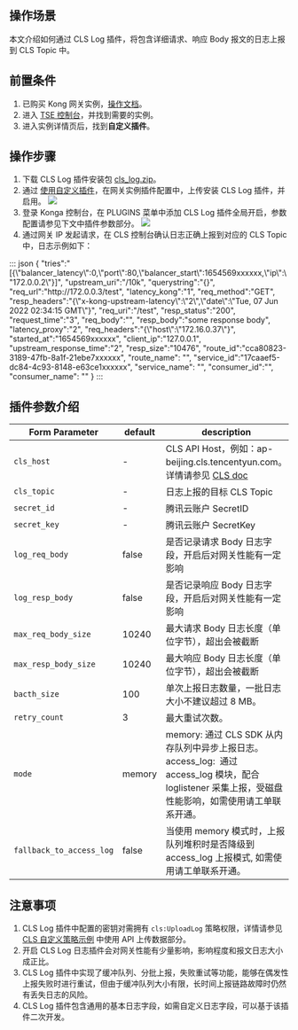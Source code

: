 ## 操作场景
本文介绍如何通过 CLS Log 插件，将包含详细请求、响应 Body 报文的日志上报到 CLS Topic 中。

## 前置条件
1. 已购买 Kong 网关实例，[操作文档](https://cloud.tencent.com/document/product/1364/72495)。
2. 进入 [TSE 控制台](https://console.cloud.tencent.com/tse/kong)，并找到需要的实例。
3. 进入实例详情页后，找到**自定义插件**。


## 操作步骤

1. 下载 CLS Log 插件安装包 [cls_log.zip](https://kong-doc-1255960573.cos.ap-nanjing.myqcloud.com/cls-log.zip)。
2. 通过 [使用自定义插件](https://cloud.tencent.com/document/product/1364/72498)，在网关实例插件配置中，上传安装 CLS Log 插件，并启用。
![](https://qcloudimg.tencent-cloud.cn/raw/f32c40c394816e9dff344137ddaf0f9f.png)
3. 登录 Konga 控制台，在 PLUGINS 菜单中添加 CLS Log 插件全局开启，参数配置请参见下文中插件参数部分。
![](https://qcloudimg.tencent-cloud.cn/raw/a562f4bf533ef91b8ab86f970cc71e93.png)
4. 通过网关 IP 发起请求，在 CLS 控制台确认日志正确上报到对应的 CLS Topic 中，日志示例如下：
<dx-codeblock>
:::  json
{
    "tries":"[{\"balancer_latency\":0,\"port\":80,\"balancer_start\":1654569xxxxxx,\"ip\":\"172.0.0.2\"}]",
    "upstream_uri":"/10k",
    "querystring":"{}",
    "req_url":"http://172.0.0.3/test",
    "latency_kong":"1",
    "req_method":"GET",
    "resp_headers":"{\"x-kong-upstream-latency\":\"2\",\"date\":\"Tue, 07 Jun 2022 02:34:15 GMT\"}",
    "req_uri":"/test",
    "resp_status":"200",
    "request_time":"3",
    "req_body":"",
    "resp_body":"some response body",
    "latency_proxy":"2",
    "req_headers":"{\"host\":\"172.16.0.37\"}",
    "started_at":"1654569xxxxxx",
    "client_ip":"127.0.0.1",
    "upstream_response_time":"2",
    "resp_size":"10476",
    "route_id":"cca80823-3189-47fb-8a1f-21ebe7xxxxxx",
    "route_name": "",
    "service_id":"17caaef5-dc84-4c93-8148-e63ce1xxxxxx",
    "service_name": "",
    "consumer_id":"",
    "consumer_name": ""
}
:::
</dx-codeblock>


## 插件参数介绍

<table>
<thead>
<tr>
<th><span style="all: unset;"><span style="all: unset;">Form</span><span style="all: unset;"> </span><span style="all: unset;">Parameter</span></span></th>
<th>default</th>
<th>description</th>
</tr>
</thead>
<tbody><tr>
<td><code>cls_host</code></td>
<td>-</td>
<td>CLS API Host，例如：ap-beijing.cls.tencentyun.com。详情请参见 <a href="https://cloud.tencent.com/document/product/614/18940">CLS doc</a></td>
</tr>
<tr>
<td><code><span style="all: unset;"><span style="all: unset;">cls_topic</span></span></code></td>
<td>-</td>
<td>日志上报的目标 CLS Topic</td>
</tr>
<tr>
<td><code>secret_id</code></td>
<td>-</td>
<td>腾讯云账户 SecretID</td>
</tr>
<tr>
<td><code>secret_key</code></td>
<td>-</td>
<td>腾讯云账户 SecretKey</td>
</tr>
<tr>
<td><code>log_req_body</code></td>
<td>false</td>
<td>是否记录请求 Body 日志字段，开启后对网关性能有一定影响</td>
</tr>
<tr>
<td><code>log_resp_body</code></td>
<td>false</td>
<td>是否记录响应 Body 日志字段，开启后对网关性能有一定影响</td>
</tr>
<tr>
<td><code>max_req_body_size</code></td>
<td>10240</td>
<td>最大请求 Body 日志长度（单位字节），超出会被截断</td>
</tr>
<tr>
<td><code>max_resp_body_size</code></td>
<td>10240</td>
<td>最大响应 Body 日志长度（单位字节），超出会被截断</td>
</tr>
<tr>
<td><code>bacth_size</code></td>
<td>100</td>
<td>单次上报日志数量，一批日志大小不建议超过 8 MB。</td>
</tr>
<tr>
<td><code>retry_count</code></td>
<td>3</td>
<td>最大重试次数。</td>
</tr>
<tr>
<td><code>mode</code></td>
<td>memory</td>
<td>memory: 通过 CLS SDK 从内存队列中异步上报日志。access_log: &nbsp;通过 access_log 模块，配合 loglistener 采集上报，受磁盘性能影响，如需使用请工单联系开通。</td>
</tr>
<tr>
<td><code>fallback_to_access_log</code></td>
<td>false</td>
<td>当使用 memory 模式时，上报队列堆积时是否降级到 access_log 上报模式, 如需使用请工单联系开通。</td>
</tr>
</tbody></table>


## 注意事项

1. CLS Log 插件中配置的密钥对需拥有 `cls:UploadLog` 策略权限，详情请参见 [CLS 自定义策略示例](https://cloud.tencent.com/document/product/614/68374) 中使用 API 上传数据部分。
2. 开启 CLS Log 日志插件会对网关性能有少量影响，影响程度和报文日志大小成正比。
3. CLS Log 插件中实现了缓冲队列、分批上报，失败重试等功能，能够在偶发性上报失败时进行重试，但由于缓冲队列大小有限，长时间上报链路故障时仍然有丢失日志的风险。
3. CLS Log 插件包含通用的基本日志字段，如需自定义日志字段，可以基于该插件二次开发。
